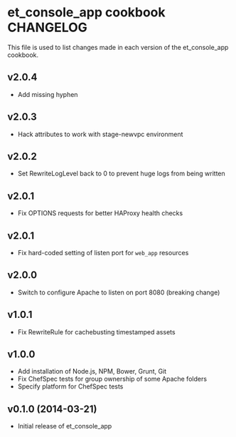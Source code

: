 et_console_app cookbook CHANGELOG
============================
This file is used to list changes made in each version of the et_console_app cookbook.

v2.0.4
------
- Add missing hyphen

v2.0.3
------
- Hack attributes to work with stage-newvpc environment

v2.0.2
------
- Set RewriteLogLevel back to 0 to prevent huge logs from being written

v2.0.1
------
- Fix OPTIONS requests for better HAProxy health checks

v2.0.1
------
- Fix hard-coded setting of listen port for `web_app` resources

v2.0.0
------
- Switch to configure Apache to listen on port 8080 (breaking change)

v1.0.1
------
- Fix RewriteRule for cachebusting timestamped assets

v1.0.0
------
- Add installation of Node.js, NPM, Bower, Grunt, Git
- Fix ChefSpec tests for group ownership of some Apache folders
- Specify platform for ChefSpec tests

v0.1.0 (2014-03-21)
-------------------
- Initial release of et_console_app
